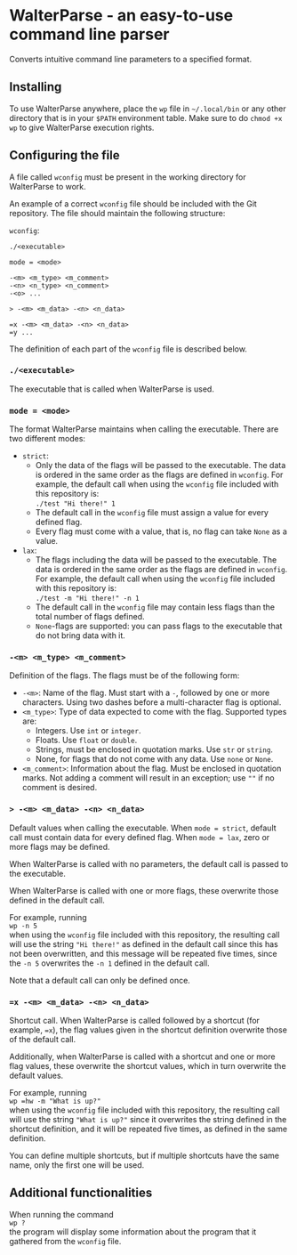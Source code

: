 # WalterParse - an easy-to-use command line parser
Converts intuitive command line parameters to a specified format.

## Installing

To use WalterParse anywhere, place the `wp` file in `~/.local/bin` or any other directory that is in your `$PATH` environment table. Make sure to do `chmod +x wp` to give WalterParse execution rights.

## Configuring the file 

A file called `wconfig` must be present in the working directory for WalterParse to work.

An example of a correct `wconfig` file should be included with the Git repository. The file should maintain the following structure:

`wconfig`:

````
./<executable>

mode = <mode>

-<m> <m_type> <m_comment>
-<n> <n_type> <n_comment>
-<o> ...

> -<m> <m_data> -<n> <n_data>

=x -<m> <m_data> -<n> <n_data>
=y ...
````

The definition of each part of the `wconfig` file is described below.

### `./<executable>`
The executable that is called when WalterParse is used.

### `mode = <mode>`
The format WalterParse maintains when calling the executable. There are two different modes:
- `strict`: 
    - Only the data of the flags will be passed to the executable. The data is ordered in the same order as the flags are defined in `wconfig`. For example, the default call when using the `wconfig` file included with this repository is:  
    `./test "Hi there!" 1`
    - The default call in the `wconfig` file must assign a value for every defined flag.
    - Every flag must come with a value, that is, no flag can take `None` as a value.
- `lax`:
    - The flags including the data will be passed to the executable. The data is ordered in the same order as the flags are defined in `wconfig`. For example, the default call when using the `wconfig` file included with this repository is:  
    `./test -m "Hi there!" -n 1`
    - The default call in the `wconfig` file may contain less flags than the total number of flags defined.
    - `None`-flags are supported: you can pass flags to the executable that do not bring data with it.

### `-<m> <m_type> <m_comment>`
Definition of the flags. The flags must be of the following form:
- `-<m>`: Name of the flag. Must start with a `-`, followed by one or more characters. Using two dashes before a multi-character flag is optional.
- `<m_type>`: Type of data expected to come with the flag. Supported types are:
    - Integers. Use `int` or `integer`.
    - Floats. Use `float` or `double`.
    - Strings, must be enclosed in quotation marks. Use `str` or `string`.
    - None, for flags that do not come with any data. Use `none` or `None`.
- `<m_comment>`: Information about the flag. Must be enclosed in quotation marks. Not adding a comment will result in an exception; use `""` if no comment is desired.

### `> -<m> <m_data> -<n> <n_data>`
Default values when calling the executable. When `mode = strict`, default call must contain data for every defined flag. When `mode = lax`, zero or more flags may be defined.

When WalterParse is called with no parameters, the default call is passed to the executable.

When WalterParse is called with one or more flags, these overwrite those defined in the default call.

For example, running  
`wp -n 5`  
when using the `wconfig` file included with this repository, the resulting call will use the string `"Hi there!"` as defined in the default call since this has not been overwritten, and this message will be repeated five times, since the `-n 5` overwrites the `-n 1` defined in the default call.

Note that a default call can only be defined once.

### `=x -<m> <m_data> -<n> <n_data>`
Shortcut call. When WalterParse is called followed by a shortcut (for example, `=x`), the flag values given in the shortcut definition overwrite those of the default call.

Additionally, when WalterParse is called with a shortcut and one or more flag values, these overwrite the shortcut values, which in turn overwrite the default values.

For example, running  
`wp =hw -m "What is up?"`  
when using the `wconfig` file included with this repository, the resulting call will use the string `"What is up?"` since it overwrites the string defined in the shortcut definition, and it will be repeated five times, as defined in the same definition.

You can define multiple shortcuts, but if multiple shortcuts have the same name, only the first one will be used.

## Additional functionalities
When running the command  
`wp ?`  
the program will display some information about the program that it gathered from the `wconfig` file.